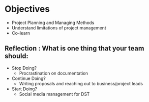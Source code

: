# Objectives
- Project Planning and Managing Methods
- Understand limitations of project management
- Co-learn 

## Reflection : What is one thing that your team should:
- Stop Doing?
    * Procrastination on documentation
- Continue Doing?
    * Writing proposals and reaching out to business/project leads
- Start Doing?
    * Social media management for DST
